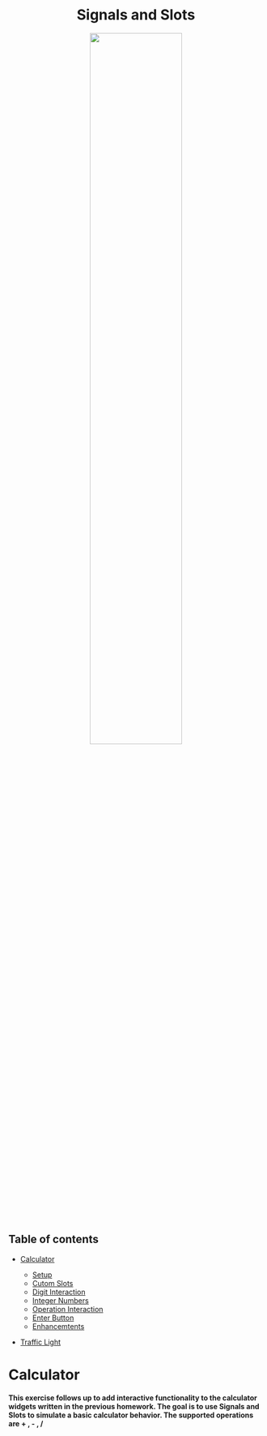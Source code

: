 
<h1 align="center"> Signals and Slots </h1>

<p align="center">
     <img align ="center" width="60%"  higth="60%" src="https://i.ytimg.com/vi/JakMj5XEBoc/maxresdefault.jpg" />
 </p>
 
## Table of contents

* [Calculator]("#Calculator)

   * [Setup]("#setup)
   * [Cutom Slots]("#custom-slots)
   * [Digit Interaction]("#Digit-Interaction")
   * [Integer Numbers]("#Integer-numbers")
   * [Operation Interaction]("#Operation-Interaction")
   * [Enter Button]("#Enter-Button")
   * [Enhancemtents]("#enhancements")
 
* [Traffic Light]("#traffic-light)
# Calculator
#### This exercise follows up to add interactive functionality to the calculator widgets written in the previous homework. The goal is to use Signals and Slots to simulate a basic calculator behavior. The supported operations are + , - , / 


